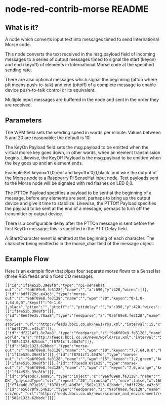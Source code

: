 # node-red-contrib-morse README

## What is it?

A node which converts input text into messages timed to send International Morse code.

This node converts the text received in the msg.payload field of incoming messages to a series of output messages timed to signal the start (keyon) and end (keyoff) of elements in International Morse code at the specified sending rate.  

There are also optional messages which signal the beginning (ptton where ptt means push-to-talk) and end (pttoff) of a complete message to enable device push-to-talk control or its equivalent.

Multiple input messages are buffered in the node and sent in the order they are received.

## Parameters

The WPM field sets the sending speed in words per minute.  Values between 5 and 20 are reasonable; the default is 10.

The KeyOn Payload field sets the msg.payload to be emitted when the virtual morse key goes down, in other words, when an element transmission begins.  Likewise, the KeyOff Payload is the msg.payload to be emitted when the key goes up and an element ends.

Example:Set keyon='0,0,red' and keyoff='0,0,black' and wire the output of the Morse node to a Raspberry Pi SenseHat input node.  Text payloads sent to the Morse node will be signaled with red flashes on LED 0,0.

The PTTOn Payload specifies a payload to be sent at the beginning of a message, before any elements are sent, perhaps to bring up the output device and give it time to stabilize.  Likewise, the PTTOff Payload specifies the payload to be sent at the end of a message, perhaps to turn off the transmitter or output device.

There is a configurable delay after the PTTOn message is sent before the first KeyOn message; this is specified in the PTT Delay field.

A StartCharacter event is emitted at the beginning of each character.  The character being emitted is in the morse_char field of the message object.

## Example Flow

Here is an example flow that pipes four separate morse flows to a SenseHat (three RSS feeds and a fixed CQ message):

```
[{"id":"1f14e52b.39e8fb","type":"rpi-sensehat out","z":"9a6f09e8.fe3128","name":"","x":690,"y":420,"wires":[]},{"id":"bdff729c.e43c3","type":"morse-out","z":"9a6f09e8.fe3128","name":"","wpm":"20","keyon":"0-1,0-1,64,0,0","keyoff":"0-1,0-1,black","ptton":"","pttoff":"","pttdelay":"","x":390,"y":420,"wires":[["1f14e52b.39e8fb"]]},{"id":"8e649e35.78aa8","type":"feedparse","z":"9a6f09e8.fe3128","name":"bbc top stories","url":"http://feeds.bbci.co.uk/news/rss.xml","interval":15,"x":160,"y":420,"wires":[["bdff729c.e43c3"]]},{"id":"df2214f1.8c7aa8","type":"feedparse","z":"9a6f09e8.fe3128","name":"bbc world","url":"http://feeds.bbci.co.uk/news/world/rss.xml","interval":"5","x":140,"y":540,"wires":[["502c1323.62bbdc","f8781cf1.40d7d"]]},{"id":"502c1323.62bbdc","type":"morse-out","z":"9a6f09e8.fe3128","name":"","wpm":"10","keyon":"7,7,64,0,0","keyoff":"7,7,black","ptton":"","pttoff":"","pttdelay":"","x":390,"y":480,"wires":[["1f14e52b.39e8fb"]]},{"id":"f8781cf1.40d7d","type":"morse-out","z":"9a6f09e8.fe3128","name":"","wpm":"15","keyon":"1,7,green","keyoff":"1,7,black","ptton":"","pttoff":"","x":390,"y":540,"wires":[["1f14e52b.39e8fb"]]},{"id":"f71ead0.071e25","type":"morse-out","z":"9a6f09e8.fe3128","name":"","wpm":"7","keyon":"7,0,orange","keyoff":"7,0,black","ptton":"7,1,orange","pttoff":"7,1,black","pttdelay":"1000","x":390,"y":600,"wires":[["1f14e52b.39e8fb"]]},{"id":"bfeabdc7.a8895","type":"inject","z":"9a6f09e8.fe3128","name":"","topic":"","payload":"CQ DX","payloadType":"str","repeat":"20","crontab":"","once":false,"x":160,"y":600,"wires":[["f71ead0.071e25","f8781cf1.40d7d","502c1323.62bbdc","bdff729c.e43c3"]]},{"id":"e56c70f9.54625","type":"feedparse","z":"9a6f09e8.fe3128","name":"bbc sci/env","url":"http://feeds.bbci.co.uk/news/science_and_environment/rss.xml","interval":15,"x":150,"y":480,"wires":[["502c1323.62bbdc"]]}]
```
